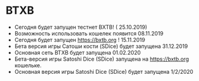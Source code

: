 # BTXB

- Сегодня будет запущен тестнет BXTB! ( 25.10.2019)
- Возможность использовать кошелек появится 08.11.2019
- Сегодня будет запущен https://bxtb.org ! 15.11.2019
- Бета версия игры Сатоши кости (SDice) будет запущена 31.12.2019
- Основная сеть BTXB будет запущена 01.02.2020
- Бета-версия игры Satoshi Dice (SDice) запущена на https://bxtb.org кошельке.
- Основная версия игры Satoshi Dice (SDice) будет запущена 1/2/2020


